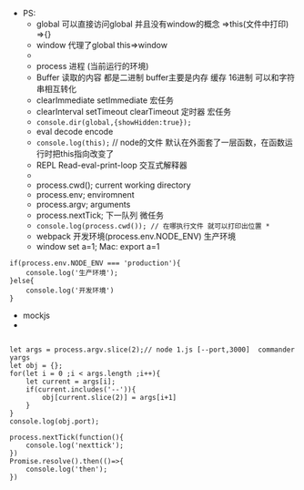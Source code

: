 








- PS:
  - global 可以直接访问global 并且没有window的概念 =>this(文件中打印) =>{}
  - window 代理了global  this=>window
  - 
  - process 进程  (当前运行的环境)
  - Buffer 读取的内容 都是二进制 buffer主要是内存 缓存 16进制 可以和字符串相互转化
  - clearImmediate setImmediate 宏任务
  - clearInterval setTimeout clearTimeout 定时器 宏任务
  - `console.dir(global,{showHidden:true});`
  - eval decode  encode
  - `console.log(this);` // node的文件 默认在外面套了一层函数，在函数运行时把this指向改变了
  - REPL   Read-eval-print-loop 交互式解释器
  - 
  - process.cwd();  current working directory
  - process.env;    enviromnent
  - process.argv;   arguments
  - process.nextTick; 下一队列  微任务
  - `console.log(process.cwd()); // 在哪执行文件 就可以打印出位置 *`
  - webpack 开发环境(process.env.NODE_ENV) 生产环境
  - window set a=1; Mac: export a=1
```
if(process.env.NODE_ENV === 'production'){
    console.log('生产环境');
}else{
    console.log('开发环境')
}
```
  - mockjs
  - 
```

let args = process.argv.slice(2);// node 1.js [--port,3000]  commander yargs
let obj = {};
for(let i = 0 ;i < args.length ;i++){
    let current = args[i];
    if(current.includes('--')){
        obj[current.slice(2)] = args[i+1]
    }
}
console.log(obj.port);
```
```
process.nextTick(function(){
    console.log('nexttick');
})
Promise.resolve().then(()=>{
    console.log('then');
})
```
